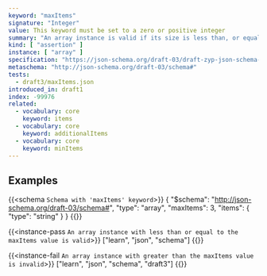 ```yaml
---
keyword: "maxItems"
signature: "Integer"
value: This keyword must be set to a zero or positive integer
summary: "An array instance is valid if its size is less than, or equal to, the value of this keyword."
kind: [ "assertion" ]
instance: [ "array" ]
specification: "https://json-schema.org/draft-03/draft-zyp-json-schema-03.pdf#5.14"
metaschema: "http://json-schema.org/draft-03/schema#"
tests:
  - draft3/maxItems.json
introduced_in: draft1
index: -99976
related:
  - vocabulary: core
    keyword: items
  - vocabulary: core
    keyword: additionalItems
  - vocabulary: core
    keyword: minItems
---
```


## Examples

{{<schema `Schema with 'maxItems' keyword`>}}
{
  "$schema": "http://json-schema.org/draft-03/schema#",
  "type": "array",
  "maxItems": 3,
  "items": {
    "type": "string"
  }
}
{{</schema>}}

{{<instance-pass `An array instance with less than or equal to the maxItems value is valid`>}}
["learn", "json", "schema"]
{{</instance-pass>}}


{{<instance-fail `An array instance with greater than the maxItems value is invalid`>}}
["learn", "json", "schema", "draft3"]
{{</instance-fail>}}
